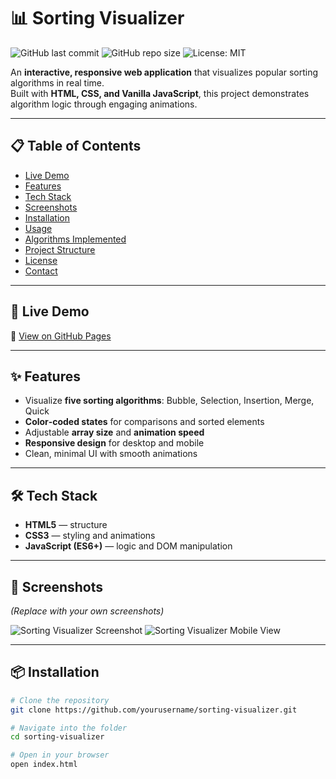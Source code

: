# 📊 Sorting Visualizer

![GitHub last commit](https://img.shields.io/github/last-commit/yourusername/sorting-visualizer)
![GitHub repo size](https://img.shields.io/github/repo-size/yourusername/sorting-visualizer)
![License: MIT](https://img.shields.io/badge/License-MIT-green.svg)

An **interactive, responsive web application** that visualizes popular sorting algorithms in real time.  
Built with **HTML, CSS, and Vanilla JavaScript**, this project demonstrates algorithm logic through engaging animations.

---

## 📋 Table of Contents
- [Live Demo](#-live-demo)
- [Features](#-features)
- [Tech Stack](#-tech-stack)
- [Screenshots](#-screenshots)
- [Installation](#-installation)
- [Usage](#-usage)
- [Algorithms Implemented](#-algorithms-implemented)
- [Project Structure](#-project-structure)
- [License](#-license)
- [Contact](#-contact)

---

## 🚀 Live Demo
🔗 [View on GitHub Pages](https://yourusername.github.io/sorting-visualizer)

---

## ✨ Features
- Visualize **five sorting algorithms**: Bubble, Selection, Insertion, Merge, Quick
- **Color‑coded states** for comparisons and sorted elements
- Adjustable **array size** and **animation speed**
- **Responsive design** for desktop and mobile
- Clean, minimal UI with smooth animations

---

## 🛠 Tech Stack
- **HTML5** — structure
- **CSS3** — styling and animations
- **JavaScript (ES6+)** — logic and DOM manipulation

---

## 📸 Screenshots
*(Replace with your own screenshots)*

![Sorting Visualizer Screenshot](screenshot1.png)
![Sorting Visualizer Mobile View](screenshot2.png)

---

## 📦 Installation
```bash
# Clone the repository
git clone https://github.com/yourusername/sorting-visualizer.git

# Navigate into the folder
cd sorting-visualizer

# Open in your browser
open index.html

